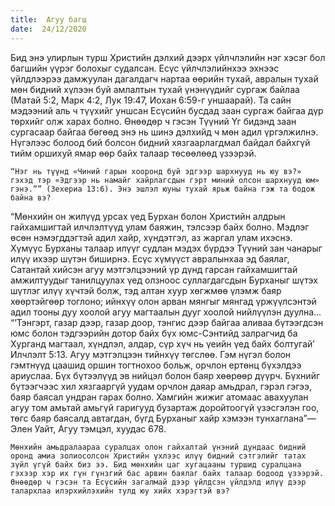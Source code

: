 ```yaml
---
title:  Агуу багш
date:  24/12/2020
---
```


Бид энэ улирлын турш Христийн дэлхий дээрх үйлчлэлийн нэг хэсэг бол багшийн үүрэг болохыг судалсан. Есүс үйлчлэлийнхээ эхнээс үйлдлээрээ дамжуулан дагалдагч нартаа өөрийн тухай, авралын тухай мөн бидний хүлээн буй амлалтын тухай үнэнүүдийг сургаж байлаа (Матай 5:2, Марк 4:2, Лук 19:47, Иохан 6:59-г уншаарай). Та сайн мэдээний аль ч түүхийг уншсан Есүсийн бусдад заан сургаж байгаа дүр төрхийг олж харах болно. Өнөөдөр ч гэсэн Түүний Үг бидэнд заан сургасаар байгаа бөгөөд энэ нь шинэ дэлхийд ч мөн адил үргэлжилнэ. Нүгэлээс болоод бий болсон бидний хязгаарлагдмал байдал байхгүй тийм оршихуй ямар өөр байх талаар төсөөлөөд үзээрэй.

`“Нэг нь түүнд «Чиний гарын хооронд буй эдгээр шархнууд нь юу вэ?» гэхэд тэр «Эдгээр нь намайг хайрлагсдын гэрт миний олсон шархнууд юм» гэнэ.”” (Зехериа 13:6). Энэ эшлэл юуны тухай ярьж байна гэж та бодож байна вэ?`

“Мөнхийн он жилүүд урсах үед Бурхан болон Христийн алдрын гайхамшигтай илчлэлтүүд улам баяжин, тэлсээр байх болно. Мэдлэг өсөн нэмэгддэгтэй адил хайр, хүндэтгэл, аз жаргал улам ихэснэ. Хүмүүс Бурханы талаар илүүг судлан мэдэх бүрдээ Түүний зан чанарыг илүү ихээр шүтэн биширнэ. Есүс хүмүүст авралынхаа эд баялаг, Сатантай хийсэн агуу мэтгэлцээний үр дүнд гарсан гайхамшигтай амжилтуудыг танилцуулах үед олзноос суллагдагсдын Бурханыг шүтэх шүтлэг илүү хүчтэй болж, тэд алтан хуур хөгжмөө үлэмж баяр хөөртэйгөөр тоглоно; ийнхүү олон арван мянгыг мянгад үржүүлсэнтэй адил тооны дуу хоолой агуу магтаалын дууг хоолой нийлүүлэн дуулна... “’Тэнгэрт, газар дээр, газар доор, тэнгис дээр байгаа аливаа бүтээгдсэн юмс болон тэдгээрийн дотор байх бүх юмс-Сэнтийд залрагчид ба Хурганд магтаал, хүндлэл, алдар, сүр хүч нь үеийн үед байх болтугай’ Илчлэлт 5:13. Агуу мэтгэлцээн тийнхүү төгслөө. Гэм нүгэл болон гэмтнүүд цаашид оршин тогтнохоо больж, орчлон ертөнц бүхэлдээ ариуслаа. Бүх бүтээлүүд эв нийцэл болон баяр хөөрөөр дүүрч. Бүхнийг бүтээгчээс хил хязгааргүй уудам орчлон даяар амьдрал, гэрэл гэгээ, баяр баясал ундран гарах болно. Хамгийн жижиг атомаас авахуулан агуу том амьтай амьгүй гаригууд бузартаж доройтоогүй үзэсгэлэн гоо, төгс баяр баясалд автагдан, бүгд Бурханыг хайр хэмээн тунхаглана”—Элен Уайт, Агуу тэмцэл, хуудас 678.

`Мөнхийн амьдралаараа суралцах олон гайхалтай үнэний дундаас бидний оронд амиа золиосолсон Христийн үхлээс илүү бидний сэтгэлийг татах зүйл үгүй байх биз ээ. Бид мөнхийн цаг хугацааны туршид суралцана гэхээр хэр их гүн гүнзгий бас арвин баялаг байх талаар бодоод үзээрэй. Өнөөдөр ч гэсэн та Есүсийн загалмай дээр үйлдсэн үйлдэлд илүү дээр талархлаа илэрхийлэхийн тулд юу хийх хэрэгтэй вэ?`